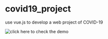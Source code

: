 # covid19_project

use vue.js to develop a web project of COVID-19

![click here to check the demo]("https://2bug.me/COVID-19-data-platform/page/")


